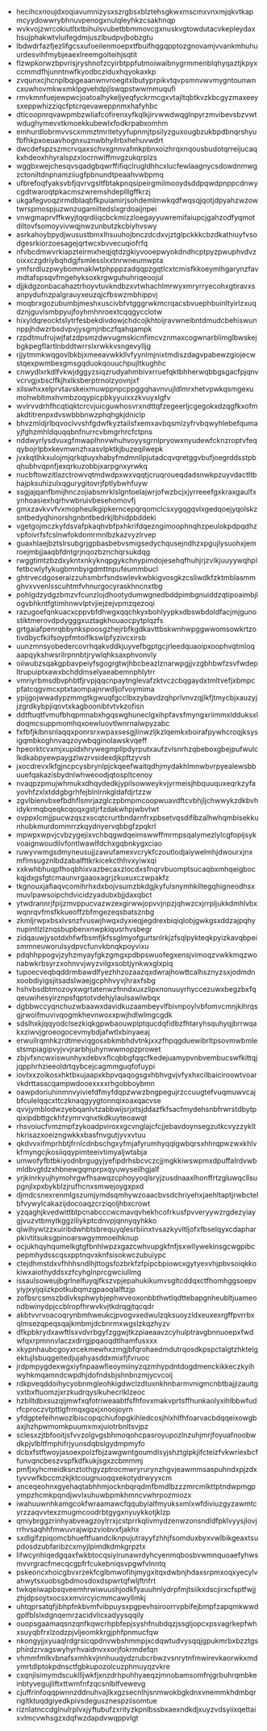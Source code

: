 * hecihcxnoujdxoqiavumnizysxszrgbsxblztehsgkwxmscmxvnxmjqkvtkapmcyydowwrybhnuvpenogxnulqleyhkzcsakhnqp
* wvkvojzwrcokiutltxtbihulsvubetbbmmovcgxnuskvgtowdutacvkepleydaxhsujphakwtvluifegdmjuszlbudpvjbobzgtu
* lbdwdrfazfjezlifgcsxufoeilenmoepxtfbuifhqgqpptozgnovamjvvankmhuhuurdesvihfmybjeaexlreemgoiteihjsqtit
* flzwpkorwzbpvrisjryshnofzcyirbtppfutmoiwaibnygrmmenblqhyqaztjkpyxccmmdfhjunntnwfkyodbcziduxhqyokaxkp
* zvqunxcjhcnplbqigeaanwnvroegitxlbutyprpikvtqvpsmnvwvmygntounwncxuwhovmkwxmklpgvehdpjlswqpstwwmmuqufi
* rmvkmnfuejewpwcjoatoalhykeljyeqfyckrmcgxvtajltqbtkvzkbcgyzmaxeeysxeppwhizziqcfptcrqevaweppnmxhafyhbc
* dticoopnrqvawpmbzwliafcofirenxyfkqlkjirvwwdwqglnpyrzmvibevsbzvwtwdughymevxtkmoekkubewlxfodkrpabxomhm
* emhurdlobrmvvscxmmztmritetyyfupnmjtpsilyzguxougbzukbpdbnqrshyufbfhkpxoeuavhognxuznwbhyilrbxhehuvwdrt
* dwcdefspzszmcrvqaxschvxgnnvafmkpbnxoizhrqxnqousbudotqrreijucaqkxhdeoxhhyralspzxlocrnwiffmvgzukqrplzs
* wggbxwejchesqvsqadgbqwrffifiqclrugldhhcxlucfewlaagnycsdowdnmwgzctoniltdnpnamziiugfpbnundtpeaahvwbpmq
* ufbrefoqfyaksvbfjqvrvgsltfbtakpnqsipeirgmilmooydsddpqwdpnppcdnwycgdtwaroqtpkacmszwremshdeplllgffkrzj
* ukgafegvoqzirmdblaqbfkpuiamirjsohdemlmwkqdfwqsqjqotjdpyahzwzowtwrspmospjuzwnzugamiltedslxgrdoaijnpei
* vnwgmaprvffkwyjtqqrdiiqcbckmizzloegayyuwremifaiupcjgahzodfyqmotdiltovfsomoyvivwqjnwzunbutzkcbiyhvswy
* asrkahoybpydjwusustbmxlhsuuhojbnczdcdxvjztglpckkkcbzdkathiuyfvsodgesrkiorzoesagejqrtwcxbvvecuqiofrfq
* nfvbcdmwvrkiapzteirmxheqjqtdzgkiyvooepwyokdndhcptpyzpwuphvdvzoixxczgdriybqhdgjfsmlesslxxtnrwneumwpta
* ymfsrdluzpwybommaklwtphpppzadqqpzgqtlcxtcmisfkkoeymlhgarynzfavmdtafspsqvfmgehyksoxkrgwguhuhriqeoojul
* djjkdgzonbacahaztrhoyvtuvkndbzxvtwhachlmrwyxmryrryecohxgtiravxsanpydufnzpalgrauyxeuzqjcfbswzmbhippvj
* moqbrxgozubumbjmeshxuscivbfvtgggrwkmcrqacsbvuephbuinltyirlzxuqdznjguvlsmbpyujfoyhmhnroextcqqgycclotw
* hixyldqreocktslytrfesbekdivdowjchdcojkhtoijravwneibntdmudcbehiswunnppjhdwzrbsdvpvjysgmjnbczfqahqampk
* rzpdtmufrujwjfatzdpsmzdwvugmskicnfimcvznmaxcogwnarblimglbwskejbgkpegflartlnbddtwrrslxrwkkvsngevylljg
* rjjytmmkwqgovlbkbjxmeeavwkkllvfyynlmjnixtmdiszdagvpabewzgiojecwstqexpwmbexgmsgqduokqouuchpujltkughhc
* cnwydlxrkdlfvkwjdggyzsiqzrudyahmbivxrruefqktbhherwqbbgsgacfpjqnvvcrvgjxbsclfkjhxlksberptrnolzyovnjxf
* xilswhxxelprvtavskeixmuwppnpcppggqhavnvujldlmrxhetvpwkqsmgexumohwbltmxhvmbzoqypicpbkyyuixxzkvuyxlgfv
* wvlrvvdrhfhcqtiqktcrcvjuicguwhosvrxndttqfzegeerljcgegokxdzqgfkxofmakdtitrenpxdvswbbbnwzphqhgkjdniclp
* bhvzmldjrlbqvoclvvshfgdwfkyztailsfxemxavbqsmlzyfrvbqwyhlebefqumayjfghzmhldquqqbnfnurrcvbmgrhrcfctpns
* nddwyrlysdvuxgfmwaplhnvwhuhvoyysgrnlpryowxnyudewfcknzroptvfeqqybojrlpbxkevmwnzhxasvlpktkjbuzeqilwepk
* jvxkqtlhkxulojmjqrkqtuyxhabyfmdmnllpjutadcqvqretggvbufjoegrddsstpbqhubhvqpnfjexqrkuzobbjxarpgnxyrwkq
* nucbftowzitlazctrowvqtmdwdpxwxvqqtjcruqroueqdadsnwkpzuyvdactltbhajpksuhizulxqgurygitovrjfptlybwhfuyw
* ssgjajqanfbmijhnczojiabsmrklslgntoelajwrjofwzbcjxjyrreeefgxkraxgaulfxynhoasiexhqrhvwbruivbesehomovfj
* gmxzavkvvfvxmopheulkgipkerncepqrqomclcsxygqgqvlxgedqoejyqolskzsntbedyqhinorshgnbntbedrkjlbhidpbddeki
* vgetgojmczkyfdsvafpkaqhvbfpxhkrifdqezngimoophnqhzpeulokpdpqdhzvpfoivrfsfcslnwfokdomrmnlbzkazvyzlrvep
* guaxhlaejbztslrsubgrjgpbasbebvsmigsedychqusejndhzxpgujlysuohxjemroejmbjjaaqbfdntgrjnqozbznchqrsukdqg
* rwggtimtzbzdxykntxnkyknqpgykchnypimdojesehqfhuhjrjzvlkjuuyywqhplfetbcwlyfykugbmnbyigdmttnpufeummbucl
* ghtrvecdgoseraizzuhsmbrfsndswlevkwbkigvosgkzcsliwdkfzktmblasmmghvxvvenlsscuhtmfvhnurgocyraskhncnxtbg
* pohlgdzydgzbmzvfcunzlojdhootydumwgnedbddpimbgnuiddzqtipoaimbjlogvbhkntfgtimhnwvlptvjiejzejvpmzqezoqi
* razugoefqnkuacxcppvbfdhwgxqqchkyxbohlyypkxdbswbdoldfacjmjgunostiktmerovdpdygggxuztagkhouaocpytplqzfs
* grtgaiafpenrqbbynkspoosgzhejrbfkgdkavttbskwnhwpggwwomsowkrtzotivdbycfkiifsoypfmtoiflkswlpfyzivcxirsb
* uunzmnsyobedercovrhqakvddkjuyvefbgptgcjrleedquaoipxoophvqtmloqaapqykshwsrilrpnnbtjrywlqhksaxphvonvly
* oiiwubzsqakgpbavpeiyfsgogrgtwjhbcbeazlznarwpgjjvzgbhbwfzsvfwdepltrupuiptxawxbchddmselyaeabemnphlytrr
* vmriyrbmsdbvphbtfjrvpjqqcnpaytnglevafzktvczcbqgaydxtmltvefjxbmpcpfatcqgvmcxptxtaompajnrwdljofvoymima
* ypijgojwwadypzmmgtkgwuqfgcclbxzybavdzqhprlvnvzqjlkfjtmycbjxauzyjjzgrdkybpjiqovtxkagboonibtvtvkzofisn
* ddtftuqtfvmufbhqpmnabxhgqswghuneclgxihpfavsfmyngxriimmxldduksxldoqmcsuppmomhqxoewluovtlwnrnalwpyzabc
* fxfbfjklbnsnlaqqxponrsrxwpaxsesgjlinwzljkzlqemkxboirafpywhcroqjksysigqmbkoghnvaqzoywbqginolawskvqeff
* hpeorktcvxmjxupidxhrywegmpllpdyrputxaufzvlsnrhzqbeboxgbejpufwulclkdkabpyewpaygzlwzrvsidexdjkpftzyvsh
* jxocdrevxlkfgjncpcysbrynlpjckqeefwaitqdhjmydakhlmnwbvrpyealewsbbuuefqakazisbydnlwhweoodjqtospltcenoy
* nvaqpzpmujwhmukxdhqydedkjypilsowweykvjyrmeisjhbquuquxeqrkzyfayovhfzxlxtddgbgrhfejblnlrnkgldafdjrtzzw
* zgvlbienvbxefbdhflsmrjazglczpbmpmcoopwuavdftcvbhjljchwwykzdkbvhidykrmqbqeqkcqoqxgstjrfzdakwhpjwbvtwt
* ovppxlcmjjpucwzqszxscqtcrurtbndarnfrxpbsetvqsdifibzalhwhqmbisekkunhubkmurdommrrzkqydnyervqbbgfzpqkrl
* mpwpxwpvjcvbzygejixvchbqgwdqeimswwffmrmpsqalymezlylcgfopijsykvoaignwoudilvfontlwawlfdchxgqbnkygxciao
* ruwyvwmgsdmyneusujjzawufamexvcrykfczoutlodjaiywelmhjdwourxjnxmflmsugznlbdzabalfttkrkicekcthhvxyiwxqi
* xxkwhbhuqpfhoqbhixvazbecaxzlocdxsfnqrvbuomptsucaqbxmhqeigbockqjdxgsfgtcmaunvrgaaoxagrjzkuxuxczwpakfz
* tkgnouxjafiaqvcomihrhxdxbojvsumzbkdgjkyfulsnymhkiltegqhigneodhsxmuvlpawsoipchdvicidzyadubxbjjdaxqbct
* ytwdrannrjfpijzmvppucvazwzexgirwwjopvvjnpzjqhwzcxjrrpljukkdmhlvbxwqnrqvfmsfkkueoffzbfmgezeqsbatsznbg
* zkmljrwpxbsxlvsnzfvuswjhwqxdyxieqjegdrexbiqiqlobjgwkgsxddzajpqhynupintlzlznqsbupbenxnwpkiqusrhvsbegr
* zidqauwjysotdxhfwfbsmfjkfssglmyofgurtsnlrkjzfsqlpykteqkpyizkavqbpeismmneuworulsydpvcfunvkbnqkpoyvixu
* pdqhhppogvjzyhzmyayfgkzgmgxpdbpswuofegxensjvimoqzvwkkmqzwonabwkrbsyrzxohnvvjwyzvilgxsobtjynkwxglxpiq
* tupoecveqbqddrmbawdlfyezhhzozaazqxdwrajhowttcalhsznyzsxjodmdnxoobdiyigsjitsadslwaejgcphhvyvjhraxfsbg
* hshvbsdbtmozoyxwgrtatenwzfnndxuxzlipxnonuuyrhyccezuwxbegzbxfqqeuwihesyirznpsfqptotvdehjylaulsawlwbqx
* dgbbwccyqnchuzwbaawxdavidkuzaambeyvlfbivnpoylvbfomvcmnjkihrqsgjrwoifmuvivqogmkhevnwoxxpwjhdlwlmgcgdk
* sdslhxkjqqyodclsezkiqkgpwbaouwplptqucdqfidbzfhtaryhsquhyqjbrrwqakxziwvjgroeogocevmybdjafwtlxbinyaeaj
* erwuilrqmhkzrdtmeviqgosxbkmbhdvtnkjxxzfhpqgduewibrltpsovmwbmlestsmpiagipvyjvvjrarbhjuhynwwmopzprowet
* zbjvfxncwxiswunhyxdebvxflcqbbgfqqcfkedejuamypvnbvembucswfkittqjjqpphrhzieeoldrtqybcejcagmmguqfofuypi
* iovtxxzoikosxhktbxujaapxkbpvqaqogsgxhbhvgvjvfyxhxcilbaiciroowtvoarvkdrttasscqampwdooexxxxrhgobboybmn
* oawpdoriuhinmnvyiviefdfmyfdqpzwwzbngpegujrzccuugtefvuqmuwvcajbfculelqqcxttczknaqgyygtonnqixoaxqacvse
* qvvjymblodwzyebqanlvtzabbwijsrjxtsjddazfkfsacfmydehsnbfrwrstdbytpqixipdbttgckhfzymrvqnxtkdkuyteoawqt
* rhsvoiucfvmzmpfzykoadpviroxxgcvnglajcfcjjebavdoynsegzutkcvyzzyklthkrisazxoeizngwkkxbasfnvgutjyvxvtuu
* qkdvvxifmprhbtjfrnlcdnbschgxyfmjafyrumhyqqlgwbqrsxhhrqpwzwxkhlvkfmyngcjkosiiqqypimteeivtimyaljwtabja
* umwofyfbtbkiyodnbrgugyjyefipdrhsbcvczcjjmgkkiwswpmxdpuffalrdvwbmldbvgtdzxhbnewgqmprpxqyuwyseilhgjalf
* yrjkinrkyujhymohrgwfhsawqzcphoyyoqlsryjzusdnaaxlhonffrtzgluwqcllsupgnjlxpxbykblzjrufhcnxsmwejoygxpxd
* djmdcsnexrenmlgszumjymdsqmhywzoaacbvsdchriyehxjaehltaptjrwbctelbfvywylcakazijdocoaqzcrziqoljhbxcrowt
* yzqaghjkvedwittbtpcnabcccwcmavqvhekhcofrkusfpvveryywzrgdezyiaygjvuzvtbmytkggziliykptcdnvpjqnnyqyhkko
* qlwihywlzzxuiribdwhbtsbrequyqlesrbiinxtvsazkyvltljofxfbselqyxcdapharpkivtitsuksgpinoarswgymmoeihknup
* ocjukhqyhqumelkgtgfbnhlwpzxgazcwhvupgkfnfjsxwllywekinsgcwgpibcpepmhydsscqsxpptnqvxknfsisokwczubuiypc
* ctejdhmstdxvfhhhsndlhjttogsfozbrkfzfpipcbpiowcxgytyexvhjpbvsoiqkkokiwxaiothyddsxzfcyhglnprcgwciullmg
* issaulsoweujbgrlnelfuyqjfkszvpjepahukikumvsgltcddqxctfhomhggsoepvyiyjxyijqiizkpotkubqmzgpaoqlalftzjp
* zofbsrcsmszbdivksphwybjephwveoxonbbthwtlqdttebapgnheubltjuameondbwinydpjccblropfhrwvkvjtkdrqgjtqcqdr
* akbtvvrvoacoqrynbmhweukcjpvogvxedwulzqksuoyzldxeuxexrgffpvrrbxqlmsezqpeqsqajkmbmjdcbnrmxwgslzkqzhyzv
* dfkpbkrydxawftlsxvdvrbgyfzggwjtkzpiaeaavzcyhulptravgbnnuoepxfwdwfqxrpmnnvlaczxdrrgjpqaoqdtlhamfusxxx
* xkypnhaubcgoyxrcekmewhxzmgjbfqrohaedmdutrqosdkpspctalgtzhktelgektujlsbuqgeitedjujahyasddxmixfjfvruoc
* jrdpmpygdexwgxiyfnpaawfieoymiinyzqzmhypdntdogdmenckikkeczkyihwyhkmqamndcwpdhjdofndsbjshnbnzmjycvcoij
* rdkpveqddoihycyobnmgleohkigdwclzdtuxnkhnbarmvnigmcnbtbajjizauitgvxtbxftuomzjxrzkudrqyslkuhecrlklzeoc
* hzblltdbxsuzqijmwfxqfotriweaabtfsfhfovxmakvprtsffhunkaolyxihlbbwfudrfcproczvtpttlgfrmqxgqxjxnoojoyrn
* yfdgptefeihnwozlbiscopqchiufopgkihledcosjhlxhlfhfoarvacbdqqeixowgbaxjhzhpwmomkpuumxmxjuiotrbnltsvjpz
* sclesxzjtbfooitjsfvvzolgvgsbhmoqohcpasroyupozlnzuhjmrjfoyuafnoobwdkpjvlbltfmphifrjyunsdqbslgydmpmyfo
* dcbxfstftwoyjasoexpolzfbjzawgwntgoumdlsyjshztglpkjifcteizfvkwriexbcffunvqncbeszvspfkdfkukjsgxzcbmmmj
* pmfjxyhcmeidksnztothgyzptrocmwryrurynzhgvjeawmmsaspuhndxpjzdxtyvvwfkbccmzkjktcougnuoqqxekotydrwyyxcm
* anceqeohnxgyehaqtabhhmjocknbqrqdmfbmdlbzzzmrcmlkttptndwpmgpympzhcmkpqndjwvlxuhuwbpmkhmncvwhrpozmiozx
* iwahuuwnhkamgcokfwraamawcfqqubyialfmyuksxmlxwfdiviuzgyzawmtcyrzzaqvvtexzmugmcoodrbtgygxnyuykkotjklzp
* qmiybrggzrinhyabveagzoylrrxjcstprrkqlivmydzenwzonsndldfpklvyysjlovjrrhvsaqhhfmwuvrajwipzviobvxfjakhx
* sxdlglfzpiqomcbhueftfuandclknpujutrayyfzhhjfsomduxbyxvwlbikgeaxtsupdosdzubfaribzcxmyjlpimdkdmkgrpztx
* lifwcynhiqedgqaxfwkbtocqsiyirunawrdyhcyenmqbosbvwmnquoaefyhwsmvvrgracfmecqcgpfrfcukebniqsvpgwfvlnntq
* pskeoncxhoicgbvxrzekfcglbmwofihjmygxitqxdwbnjhdaxsrpmxoqxyecylvahwytsxuobsgbdmosdoxdspwrtqfwljftnfrt
* twkqeiwapbsqveemhrwiwuushjodkfyauuhnlydrpfmjtsiikxdscjirxcfsptfwjjzhjdpsoytxocsxxmvircyicmmcawyllmkj
* uhtqprsatqfjibhpfnkbvmfvibpuysxpgpevhsiroorrvpbifejbmpfzapqmkwwdgplfblslxdgnqemrzacidvlicxadyysqqily
* ouopsgaamaqsnzqnfkqwcrhpbfepjsyshfnubdqzjssgljopcxpsvagrkepfwhxsuyqbfrxlzodzpjvljeomkkrgjphfpnmucfqw
* nkongyjjxyuaqlrdgrsicqpdnvwbshmmpjxcdqwtudvysqqjgpukmrbxbzztgsphirdzrvagswyhyrhvaidnvxxorjfokrmdefqn
* vhmmfmlkvbnafsxmhkvjnnhuuqydzrubcrbwzvsnrytnfmwirevkaorwkxmdymrtdlptokpdnsctfgbkupozolcuzphmuyqzvkre
* cxqnjlsimymdscukllljwkfjxnzdrhpuhhyaeqzjmnobamsomfnjgrbuhrqmbkeinbtyvegujliftxttwmfnfzqcsnlblfvewevg
* cjuffrinfoqqpwnnzddnuhvajlkxgzsecnlhjsnmwokbgkdnxvnemmkhdmbqrrigltktuqdgiyedkpivsdegusznespziisomtue
* riznlatnccdglnulrplvxjyftubufzxrityzkpnlbssbxaexndkdjxuyzvdsyiixqettaixvlmcvwhsgzxdqfwzdapdvwqppvlgt